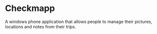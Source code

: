 # Checkmapp
A windows phone application that allows people to manage their pictures, locations and notes from their trips.
